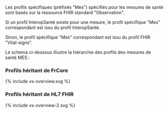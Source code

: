   
Les profils spécifiques (préfixés "Mes") spécifiés pour les mesures de santé sont basés sur la ressource FHIR standard "Observation".  
  
Si un profil InteropSanté existe pour une mesure, le profil spécifique "Mes" correspondant est issu du profil InteropSanté.  
  
Sinon, le profil spécifique "Mes" correspondant est issu du profil FHIR "Vital-signs".
  
Le schema ci-dessous illustre la hiérarchie des profils des mesures de santé MES :  

<!-- <div class="figure" style="width:100%;">
    <img style="height: auto; width: 100%;" src="schemaProfilsMES.png" alt="SchemaProfilsMES" title="SchemaProfilsMES">
</div> -->

### Profils héritant de FrCore

<style>
    div svg {
        scale: 0.5;
        transform-origin: top left;
    }
</style>


<div class="figure" style="width:100%; overflow:auto">
    {% include vs-overview.svg %}
</div>

### Profils héritant de HL7 FHIR

<div class="figure" style="width:100%; overflow:auto">
   {% include vs-overview-2.svg %}
</div>